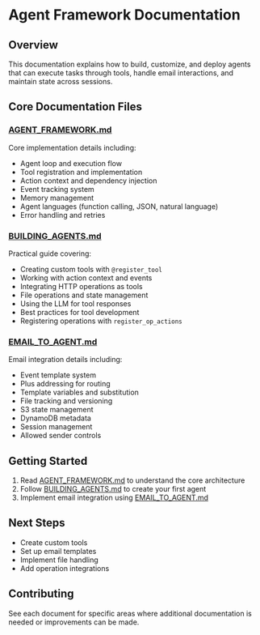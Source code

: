 # Agent Framework Documentation

## Overview
This documentation explains how to build, customize, and deploy agents that can execute tasks through tools, handle email interactions, and maintain state across sessions.

## Core Documentation Files

### [AGENT_FRAMEWORK.md](AGENT_FRAMEWORK.md)
Core implementation details including:
- Agent loop and execution flow
- Tool registration and implementation
- Action context and dependency injection
- Event tracking system
- Memory management
- Agent languages (function calling, JSON, natural language)
- Error handling and retries

### [BUILDING_AGENTS.md](BUILDING_AGENTS.md)
Practical guide covering:
- Creating custom tools with `@register_tool`
- Working with action context and events
- Integrating HTTP operations as tools
- File operations and state management
- Using the LLM for tool responses
- Best practices for tool development
- Registering operations with `register_op_actions`

### [EMAIL_TO_AGENT.md](EMAIL_TO_AGENT.md)
Email integration details including:
- Event template system
- Plus addressing for routing
- Template variables and substitution
- File tracking and versioning
- S3 state management
- DynamoDB metadata
- Session management
- Allowed sender controls

## Getting Started

1. Read [AGENT_FRAMEWORK.md](AGENT_FRAMEWORK.md) to understand the core architecture
2. Follow [BUILDING_AGENTS.md](BUILDING_AGENTS.md) to create your first agent
3. Implement email integration using [EMAIL_TO_AGENT.md](EMAIL_TO_AGENT.md)

## Next Steps
- Create custom tools
- Set up email templates
- Implement file handling
- Add operation integrations

## Contributing
See each document for specific areas where additional documentation is needed or improvements can be made.